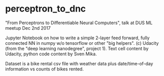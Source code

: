 # perceptron_to_dnc
"From Perceptrons to Differentiable Neural Computers", talk at DUS ML meetup Dec 2nd 2017

Jupyter Notebook on how to write a simple 2-layer feed forward, fully connected NN in numpy w/o tensorflow or other "big helpers".
(c) Udacity (from the "deep learning nanodegree", project 1). Text cell content by Udacity, python code content by Sven Mika.

Dataset is a bike rental csv file with weather data plus date/time-of-day information vs counts of bikes rented.

